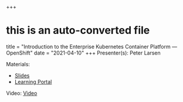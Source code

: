 +++
# this is an auto-converted file
title = "Introduction to the Enterprise Kubernetes Container Platform — OpenShift"
date = "2021-04-10"
+++
Presenter(s): Peter Larsen

Materials:
* [Slides](/presentation_materials/Introduction_to_the_Enterprise_Kubernetes_Container_Platform___OpenShift--2021-04-10/larsen.openshift.tech.overview.2021.04.10.pdf)
* [Learning Portal](https://learn.openshift.com/subsystems)

Video: [Video](https://www.youtube.com/watch?v=IXSezPDpaNA)
